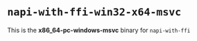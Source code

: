 # `napi-with-ffi-win32-x64-msvc`

This is the **x86_64-pc-windows-msvc** binary for `napi-with-ffi`
